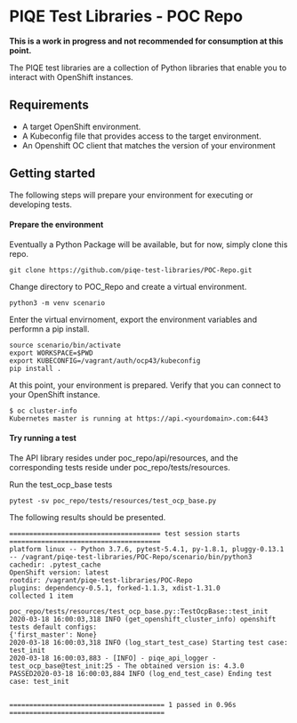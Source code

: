 # PIQE Test Libraries - POC Repo

**This is a work in progress and not recommended for consumption at this point.**

The PIQE test libraries are a collection of Python libraries that enable you to interact with OpenShift instances.


## Requirements

* A target OpenShift environment.
* A Kubeconfig file that provides access to the target environment.
* An Openshift OC client that matches the version of your environment

## Getting started
The following steps will prepare your environment for executing or developing tests.

#### Prepare the environment

Eventually a Python Package will be available, but for now, simply clone this repo.

    git clone https://github.com/piqe-test-libraries/POC-Repo.git

Change directory to POC_Repo and create a virtual environment.

    python3 -m venv scenario

Enter the virtual envirnoment, export the environment variables and performn a pip install.

    source scenario/bin/activate  
    export WORKSPACE=$PWD  
    export KUBECONFIG=/vagrant/auth/ocp43/kubeconfig  
    pip install .

At this point, your environment is prepared. Verify that you can connect to your OpenShift instance.

    $ oc cluster-info
    Kubernetes master is running at https://api.<yourdomain>.com:6443  

#### Try running a test

The API library resides under poc_repo/api/resources, and the corresponding tests reside under poc_repo/tests/resources.

Run the test_ocp_base tests
  
    pytest -sv poc_repo/tests/resources/test_ocp_base.py
    
The following results should be presented.

    ====================================== test session starts ======================================
    platform linux -- Python 3.7.6, pytest-5.4.1, py-1.8.1, pluggy-0.13.1 -- /vagrant/piqe-test-libraries/POC-Repo/scenario/bin/python3
    cachedir: .pytest_cache
    OpenShift version: latest
    rootdir: /vagrant/piqe-test-libraries/POC-Repo
    plugins: dependency-0.5.1, forked-1.1.3, xdist-1.31.0
    collected 1 item                                                                                

    poc_repo/tests/resources/test_ocp_base.py::TestOcpBase::test_init 2020-03-18 16:00:03,318 INFO (get_openshift_cluster_info) openshift tests default configs:
    {'first_master': None}
    2020-03-18 16:00:03,318 INFO (log_start_test_case) Starting test case: test_init
    2020-03-18 16:00:03,883 - [INFO] - piqe_api_logger - test_ocp_base@test_init:25 - The obtained version is: 4.3.0
    PASSED2020-03-18 16:00:03,884 INFO (log_end_test_case) Ending test case: test_init
    
    
    ======================================= 1 passed in 0.96s =======================================
